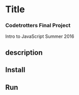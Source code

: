 # Title

### Codetrotters Final Project
Intro to JavaScript Summer 2016

## description

## Install

## Run
